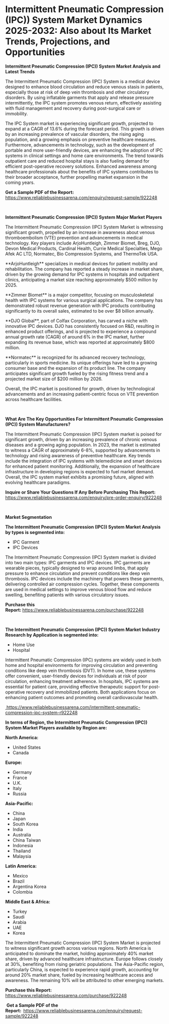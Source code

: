<p><h1>Intermittent Pneumatic Compression (IPC)) System Market Dynamics 2025-2032: Also about Its Market Trends, Projections, and Opportunities</h1></p><p><strong>Intermittent Pneumatic Compression (IPC)) System Market Analysis and Latest Trends</strong></p>
<p><p>The Intermittent Pneumatic Compression (IPC) System is a medical device designed to enhance blood circulation and reduce venous stasis in patients, especially those at risk of deep vein thrombosis and other circulatory disorders. By using inflatable garments that apply and release pressure intermittently, the IPC system promotes venous return, effectively assisting with fluid management and recovery during post-surgical care or immobility.</p><p>The IPC System market is experiencing significant growth, projected to expand at a CAGR of 13.6% during the forecast period. This growth is driven by an increasing prevalence of vascular disorders, the rising aging population, and a growing emphasis on preventive healthcare measures. Furthermore, advancements in technology, such as the development of portable and more user-friendly devices, are enhancing the adoption of IPC systems in clinical settings and home care environments. The trend towards outpatient care and reduced hospital stays is also fueling demand for efficient post-operative recovery solutions. Enhanced awareness among healthcare professionals about the benefits of IPC systems contributes to their broader acceptance, further propelling market expansion in the coming years.</p></p>
<p><strong>Get a Sample PDF of the Report:&nbsp;</strong> <a href="https://www.reliablebusinessarena.com/enquiry/request-sample/922248?utm_campaign=3253&utm_medium=2&utm_source=Github&utm_content=ia&utm_term=16042025&utm_id=intermittent-pneumatic-compression-ipc-system">https://www.reliablebusinessarena.com/enquiry/request-sample/922248</a></p>
<p>&nbsp;</p>
<p><strong>Intermittent Pneumatic Compression (IPC)) System Major Market Players</strong></p>
<p><p>The Intermittent Pneumatic Compression (IPC) System Market is witnessing significant growth, propelled by an increase in awareness about venous thromboembolism (VTE) prevention and advancements in medical technology. Key players include ArjoHuntleigh, Zimmer Biomet, Breg, DJO, Devon Medical Products, Cardinal Health, Currie Medical Specialties, Mego Afek AC LTD, Normatec, Bio Compression Systems, and ThermoTek USA.</p><p>**ArjoHuntleigh** specializes in medical devices for patient mobility and rehabilitation. The company has reported a steady increase in market share, driven by the growing demand for IPC systems in hospitals and outpatient clinics, anticipating a market size reaching approximately $500 million by 2025. </p><p>**Zimmer Biomet** is a major competitor, focusing on musculoskeletal health with IPC systems for various surgical applications. The company has demonstrated robust revenue generation with IPC products contributing significantly to its overall sales, estimated to be over $8 billion annually.</p><p>**DJO Global**, part of Colfax Corporation, has carved a niche with innovative IPC devices. DJO has consistently focused on R&D, resulting in enhanced product offerings, and is projected to experience a compound annual growth rate (CAGR) of around 6% in the IPC market, further expanding its revenue base, which was reported at approximately $800 million.</p><p>**Normatec** is recognized for its advanced recovery technology, particularly in sports medicine. Its unique offerings have led to a growing consumer base and the expansion of its product line. The company anticipates significant growth fueled by the rising fitness trend and a projected market size of $200 million by 2026.</p><p>Overall, the IPC market is positioned for growth, driven by technological advancements and an increasing patient-centric focus on VTE prevention across healthcare facilities.</p></p>
<p>&nbsp;</p>
<p><strong>What Are The Key Opportunities For Intermittent Pneumatic Compression (IPC)) System Manufacturers?</strong></p>
<p><p>The Intermittent Pneumatic Compression (IPC) System market is poised for significant growth, driven by an increasing prevalence of chronic venous diseases and a growing aging population. In 2023, the market is estimated to witness a CAGR of approximately 6-8%, supported by advancements in technology and rising awareness of preventive healthcare. Key trends include the integration of IPC systems with telemedicine and smart devices for enhanced patient monitoring. Additionally, the expansion of healthcare infrastructure in developing regions is expected to fuel market demand. Overall, the IPC system market exhibits a promising future, aligned with evolving healthcare paradigms.</p></p>
<p><strong>Inquire or Share Your Questions If Any Before Purchasing This Report:</strong> <a href="https://www.reliablebusinessarena.com/enquiry/pre-order-enquiry/922248?utm_campaign=3253&utm_medium=2&utm_source=Github&utm_content=ia&utm_term=16042025&utm_id=intermittent-pneumatic-compression-ipc-system">https://www.reliablebusinessarena.com/enquiry/pre-order-enquiry/922248</a></p>
<p>&nbsp;</p>
<p><strong>Market Segmentation</strong></p>
<p><strong>The Intermittent Pneumatic Compression (IPC)) System Market Analysis by types is segmented into:</strong></p>
<p><ul><li>IPC Garment</li><li>IPC Devices</li></ul></p>
<p><p>The Intermittent Pneumatic Compression (IPC) System market is divided into two main types: IPC garments and IPC devices. IPC garments are wearable pieces, typically designed to wrap around limbs, that apply pressure to enhance circulation and prevent conditions like deep vein thrombosis. IPC devices include the machinery that powers these garments, delivering controlled air compression cycles. Together, these components are used in medical settings to improve venous blood flow and reduce swelling, benefiting patients with various circulatory issues.</p></p>
<p><strong>Purchase this Report:&nbsp;</strong><a href="https://www.reliablebusinessarena.com/purchase/922248?utm_campaign=3253&utm_medium=2&utm_source=Github&utm_content=ia&utm_term=16042025&utm_id=intermittent-pneumatic-compression-ipc-system">https://www.reliablebusinessarena.com/purchase/922248</a></p>
<p>&nbsp;</p>
<p><strong>The Intermittent Pneumatic Compression (IPC)) System Market Industry Research by Application is segmented into:</strong></p>
<p><ul><li>Home Use</li><li>Hospital</li></ul></p>
<p><p>Intermittent Pneumatic Compression (IPC) systems are widely used in both home and hospital environments for improving circulation and preventing conditions like deep vein thrombosis (DVT). In home use, these systems offer convenient, user-friendly devices for individuals at risk of poor circulation, enhancing treatment adherence. In hospitals, IPC systems are essential for patient care, providing effective therapeutic support for post-operative recovery and immobilized patients. Both applications focus on enhancing patient outcomes and promoting overall cardiovascular health.</p></p>
<p><a href="https://www.reliablebusinessarena.com/intermittent-pneumatic-compression-ipc-system-r922248?utm_campaign=3253&utm_medium=2&utm_source=Github&utm_content=ia&utm_term=16042025&utm_id=intermittent-pneumatic-compression-ipc-system">&nbsp;https://www.reliablebusinessarena.com/intermittent-pneumatic-compression-ipc-system-r922248</a></p>
<p><strong>In terms of Region, the Intermittent Pneumatic Compression (IPC)) System Market Players available by Region are:</strong></p>
<p>
    <p> <strong> North America: </strong>
        <ul>
            <li>United States</li>
            <li>Canada</li>
        </ul>
        </p> 
    <p> <strong> Europe: </strong>
        <ul>
            <li>Germany</li>
            <li>France</li>
            <li>U.K.</li>
            <li>Italy</li>
            <li>Russia</li>
        </ul>
        </p> 
    <p> <strong> Asia-Pacific: </strong>
        <ul>
            <li>China</li>
            <li>Japan</li>
            <li>South Korea</li>
            <li>India</li>
            <li>Australia</li>
            <li>China Taiwan</li>
            <li>Indonesia</li>
            <li>Thailand</li>
            <li>Malaysia</li>
        </ul>
        </p> 
    <p> <strong> Latin America: </strong>
        <ul>
            <li>Mexico</li>
            <li>Brazil</li>
            <li>Argentina Korea</li>
            <li>Colombia</li>
        </ul>
        </p> 
    <p> <strong> Middle East & Africa: </strong>
        <ul>
            <li>Turkey</li>
            <li>Saudi</li>
            <li>Arabia</li>
            <li>UAE</li>
            <li>Korea</li>
        </ul>
    </p>
    </p>
<p><p>The Intermittent Pneumatic Compression (IPC) System Market is projected to witness significant growth across various regions. North America is anticipated to dominate the market, holding approximately 40% market share, driven by advanced healthcare infrastructure. Europe follows closely at 30%, benefiting from rising geriatric populations. The Asia-Pacific region, particularly China, is expected to experience rapid growth, accounting for around 20% market share, fueled by increasing healthcare access and awareness. The remaining 10% will be attributed to other emerging markets.</p></p>
<p><strong>Purchase this Report: </strong><a href="https://www.reliablebusinessarena.com/purchase/922248?utm_campaign=3253&utm_medium=2&utm_source=Github&utm_content=ia&utm_term=16042025&utm_id=intermittent-pneumatic-compression-ipc-system">https://www.reliablebusinessarena.com/purchase/922248</a></p>
<p>&nbsp;<strong>Get a Sample PDF of the Report:&nbsp;&nbsp;</strong><a href="https://www.reliablebusinessarena.com/enquiry/request-sample/922248?utm_campaign=3253&utm_medium=2&utm_source=Github&utm_content=ia&utm_term=16042025&utm_id=intermittent-pneumatic-compression-ipc-system">https://www.reliablebusinessarena.com/enquiry/request-sample/922248</a></p>
<p><strong></strong></p>
<p><p></p><p></p><p></p></p>